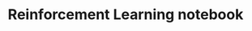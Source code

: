 ---
layout: ipython
notebook: note1
comments: False
title: "Reinforcement Learning notebook"
permalink: rl-notebook
header-img: "img/idev.png"
published: False
---